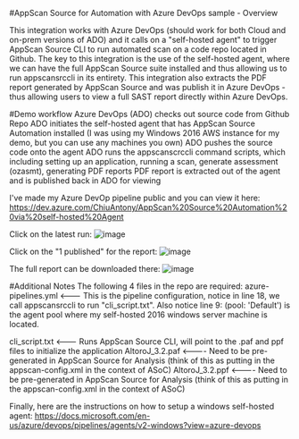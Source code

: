 #AppScan Source for Automation with Azure DevOps sample - Overview

This integration works with Azure DevOps (should work for both Cloud and on-prem versions of ADO) and it calls on a "self-hosted agent" to trigger AppScan Source CLI to run automated scan on a code repo located in Github. The key to this integration is the use of the self-hosted agent, where we can have the full AppScan Source suite installed and thus allowing us to run appscansrccli in its entirety. This integration also extracts the PDF report generated by AppScan Source and was publish it in Azure DevOps - thus allowing users to view a full SAST report directly within Azure DevOps. 

#Demo workflow
Azure DevOps (ADO) checks out source code from Github Repo
ADO initiates the self-hosted agent that has AppScan Source Automation installed (I was using my Windows 2016 AWS instance for my demo, but you can use any machines you own)
ADO pushes the source code onto the agent
ADO runs the appscanscrccli command scripts, which including setting up an application, running a scan, generate assessment (ozasmt), generating PDF reports
PDF report is extracted out of the agent and is published back in ADO for viewing

I've made my Azure DevOp pipeline public and you can view it here:
https://dev.azure.com/ChiuAntony/AppScan%20Source%20Automation%20via%20self-hosted%20Agent

Click on the latest run:
![image](https://user-images.githubusercontent.com/5158535/140100674-6ac08195-7625-4b48-81ed-87fc79f563d6.png)


Click on the "1 published" for the report:
![image](https://user-images.githubusercontent.com/5158535/140100709-4a708247-66c8-4806-9c17-c94d58d37059.png)


The full report can be downloaded there:
![image](https://user-images.githubusercontent.com/5158535/140100743-99de1f84-cb55-42f0-aee5-5b5e037fd9c4.png)

#Additional Notes
The following 4 files in the repo are required:
azure-pipelines.yml <--- This is the pipeline configuration, notice in line 18, we call appscansrccli to run "cli_script.txt". Also notice line 9: (pool: 'Default') is the agent pool where my self-hosted 2016 windows server machine is located. 

cli_script.txt <--- Runs AppScan Source CLI, will point to the .paf and ppf files to initialize the application 
AltoroJ_3.2.paf <---- Need to be pre-generated in AppScan Source for Analysis (think of this as putting in the appscan-config.xml in the context of ASoC)
AltoroJ_3.2.ppf <---- Need to be pre-generated in AppScan Source for Analysis (think of this as putting in the appscan-config.xml in the context of ASoC)

Finally, here are the instructions on how to setup a windows self-hosted agent:
https://docs.microsoft.com/en-us/azure/devops/pipelines/agents/v2-windows?view=azure-devops


